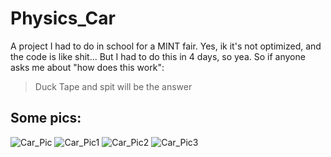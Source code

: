 # Physics_Car 
A project I had to do in school for a MINT fair. Yes, ik it's not optimized, and the code is like shit... But I had to do this in 4 days, so yea. So if anyone asks me about "how does this work":
> Duck Tape and spit
will be the answer

## Some pics:
![Car_Pic](https://cdn.discordapp.com/attachments/835060918143680512/1047444356346421308/WhatsApp_Image_2022-11-24_at_08.37.09.jpeg)
![Car_Pic1](https://media.discordapp.net/attachments/983023953146683423/994719691572531282/IMG_7400.JPG?width=801&height=1424)
![Car_Pic2](https://cdn.discordapp.com/attachments/836285810549719140/994905388724015204/IMG_7411.jpg)
![Car_Pic3](https://cdn.discordapp.com/attachments/836285810549719140/994905389487357982/IMG_7410.jpg)

